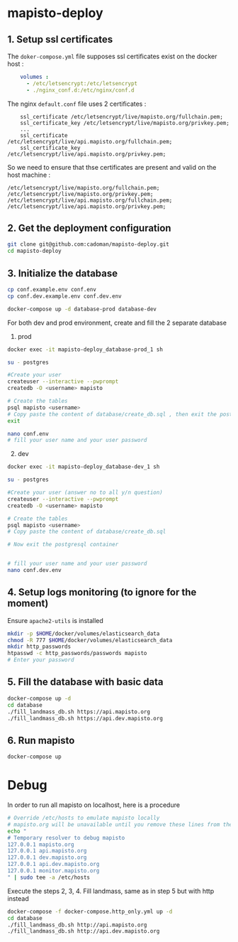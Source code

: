 # mapisto-deploy
## 1. Setup ssl certificates
The `doker-compose.yml` file supposes ssl certificates exist on the docker host : 
```yml
    volumes :
      - /etc/letsencrypt:/etc/letsencrypt
      - ./nginx_conf.d:/etc/nginx/conf.d
```
The nginx `default.conf` file uses 2 certificates : 
```
    ssl_certificate /etc/letsencrypt/live/mapisto.org/fullchain.pem;
    ssl_certificate_key /etc/letsencrypt/live/mapisto.org/privkey.pem;
    ...
    ssl_certificate /etc/letsencrypt/live/api.mapisto.org/fullchain.pem;
    ssl_certificate_key /etc/letsencrypt/live/api.mapisto.org/privkey.pem;
```
So we need to ensure that thse certificates are present and valid on the host machine :
```
/etc/letsencrypt/live/mapisto.org/fullchain.pem;
/etc/letsencrypt/live/mapisto.org/privkey.pem;
/etc/letsencrypt/live/api.mapisto.org/fullchain.pem;
/etc/letsencrypt/live/api.mapisto.org/privkey.pem;
```
## 2. Get the deployment configuration
```bash
git clone git@github.com:cadoman/mapisto-deploy.git
cd mapisto-deploy

```
## 3.  Initialize the database
```bash
cp conf.example.env conf.env
cp conf.dev.example.env conf.dev.env

docker-compose up -d database-prod database-dev
```
For both dev and prod environment, create and fill the 2 separate database
1. prod
```bash
docker exec -it mapisto-deploy_database-prod_1 sh

su - postgres

#Create your user
createuser --interactive --pwprompt
createdb -O <username> mapisto

# Create the tables
psql mapisto <username>
# Copy paste the content of database/create_db.sql , then exit the postgresql container
exit

nano conf.env 
# fill your user name and your user password
```
2. dev
```bash
docker exec -it mapisto-deploy_database-dev_1 sh

su - postgres

#Create your user (answer no to all y/n question)
createuser --interactive --pwprompt
createdb -O <username> mapisto

# Create the tables
psql mapisto <username>
# Copy paste the content of database/create_db.sql 

# Now exit the postgresql container


# fill your user name and your user password
nano conf.dev.env 
```
## 4. Setup logs monitoring (to ignore for the moment)
Ensure `apache2-utils` is installed
```bash
mkdir -p $HOME/docker/volumes/elasticsearch_data
chmod -R 777 $HOME/docker/volumes/elasticsearch_data
mkdir http_passwords
htpasswd -c http_passwords/passwords mapisto
# Enter your password
```
## 5. Fill the database with basic data
```bash
docker-compose up -d
cd database
./fill_landmass_db.sh https://api.mapisto.org
./fill_landmass_db.sh https://api.dev.mapisto.org
```
## 6. Run mapisto
```bash
docker-compose up
```

# Debug
In order to run all mapisto on localhost, here is a procedure
```bash
# Override /etc/hosts to emulate mapisto locally
# mapisto.org will be unavailable until you remove these lines from the file
echo "
# Temporary resolver to debug mapisto 
127.0.0.1 mapisto.org 
127.0.0.1 api.mapisto.org 
127.0.0.1 dev.mapisto.org 
127.0.0.1 api.dev.mapisto.org 
127.0.0.1 monitor.mapisto.org 
" | sudo tee -a /etc/hosts
```
Execute the steps 2, 3, 4.
Fill landmass, same as in step 5 but with http instead
```bash
docker-compose -f docker-compose.http_only.yml up -d
cd database
./fill_landmass_db.sh http://api.mapisto.org
./fill_landmass_db.sh http://api.dev.mapisto.org
```
